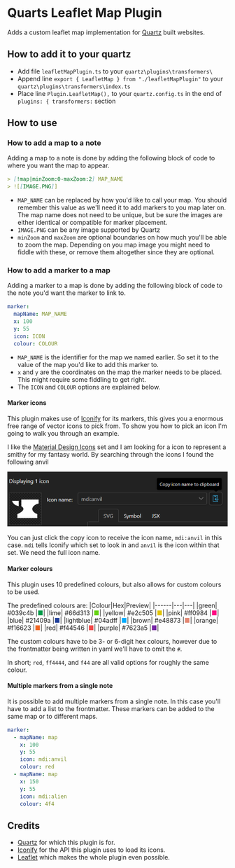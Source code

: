 # Quarts Leaflet Map Plugin

Adds a custom leaflet map implementation for [Quartz](https://github.com/jackyzha0/quartz) built websites.

## How to add it to your quartz

- Add file `leafletMapPlugin.ts` to your `quartz\plugins\transformers\`
- Append line `export { LeafletMap } from "./leafletMapPlugin"` to your `quartz\plugins\transformers\index.ts`
- Place line `Plugin.LeafletMap(),` to your `quartz.config.ts` in the end of `plugins: { transformers:` section

## How to use

### How to add a map to a note

Adding a map to a note is done by adding the following block of code to where you want the map to appear.

```md
> [!map|minZoom:0-maxZoom:2] MAP_NAME
> ![[IMAGE.PNG]]
```

- `MAP_NAME` can be replaced by how you'd like to call your map. You should remember this value as we'll need it to add markers to you map later on. The map name does not need to be unique, but be sure the images are either identical or compatible for marker placement.
- `IMAGE.PNG` can be any image supported by Quartz
- `minZoom` and `maxZoom` are optional boundaries on how much you'll be able to zoom the map. Depending on you map image you might need to fiddle with these, or remove them altogether since they are optional.

### How to add a marker to a map

Adding a marker to a map is done by adding the following block of code to the note you'd want the marker to link to.

```yaml
marker:
  mapName: MAP_NAME
  x: 100
  y: 55
  icon: ICON
  colour: COLOUR
```

- `MAP_NAME` is the identifier for the map we named earlier. So set it to the value of the map you'd like to add this marker to.
- `x` and `y` are the coordinates on the map the marker needs to be placed. This might require some fiddling to get right.
- The `ICON` and `COLOUR` options are explained below.

#### Marker icons

This plugin makes use of [Iconify](https://iconify.design/) for its markers, this gives you a enormous free range of vector icons to pick from. To show you how to pick an icon I'm going to walk you through an example.

I like the [Material Design Icons](https://icon-sets.iconify.design/mdi/) set and I am looking for a icon to represent a smithy for my fantasy world. By searching through the icons I found the following anvil

![alt text](docs/image.png)

You can just click the copy icon to receive the icon name, `mdi:anvil` in this case. `mdi` tells Iconify which set to look in and `anvil` is the icon within that set. We need the full icon name.

#### Marker colours

This plugin uses 10 predefined colours, but also allows for custom colours to be used.

The predefined colours are:
|Colour|Hex|Preview|
|------|---|---|
|green| #039c4b |<span style="color:#039c4b">&#9632;</span>|
|lime| #66d313 |<span style="color:#66d313">&#9632;</span>|
|yellow| #e2c505 |<span style="color:#e2c505">&#9632;</span>|
|pink| #ff0984 |<span style="color:#ff0984">&#9632;</span>|
|blue| #21409a |<span style="color:#21409a">&#9632;</span>|
|lightblue| #04adff |<span style="color:#04adff">&#9632;</span>|
|brown| #e48873 |<span style="color:#e48873">&#9632;</span>|
|orange| #f16623 |<span style="color:#f16623">&#9632;</span>|
|red| #f44546 |<span style="color:#f44546">&#9632;</span>|
|purple| #7623a5 |<span style="color:#7623a5">&#9632;</span>|

The custom colours have to be 3- or 6-digit hex colours, however due to the frontmatter being written in yaml we'll have to omit the `#`.

In short; `red`, `ff4444`, and `f44` are all valid options for roughly the same colour.

#### Multiple markers from a single note

It is possible to add multiple markers from a single note. In this case you'll have to add a list to the frontmatter. These markers can be added to the same map or to different maps.

```yaml
marker:
  - mapName: map
    x: 100
    y: 55
    icon: mdi:anvil
    colour: red
  - mapName: map
    x: 150
    y: 55
    icon: mdi:alien
    colour: 4f4
```

## Credits

- [Quartz](https://github.com/jackyzha0/quartz) for which this plugin is for.
- [Iconify](https://iconify.design/) for the API this plugin uses to load its icons.
- [Leaflet](https://github.com/Leaflet/Leaflet) which makes the whole plugin even possible.
